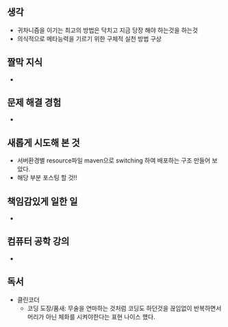 ## 생각
- 귀차니즘을 이기는 최고의 방법은 닥치고 지금 당장 해야 하는것을 하는것
- 의식적으로 메타능력을 기르기 위한 구체적 실천 방법 구상

## 짤막 지식
- 

## 문제 해결 경험
- 

## 새롭게 시도해 본 것
- 서버환경별 resource파일 maven으로 switching 하여 배포하는 구조 만들어 보았다.
- 해당 부분 포스팅 할 것!!

## 책임감있게 일한 일
- 

## 컴퓨터 공학 강의
- 

## 독서
- 클린코더
  + 코딩 도장/품새: 무술을 연마하는 것처럼 코딩도 하던것을 끊임없이 반복하면서 머리가 아닌 체화를 시켜야한다는 표현 나이스 헀다.

